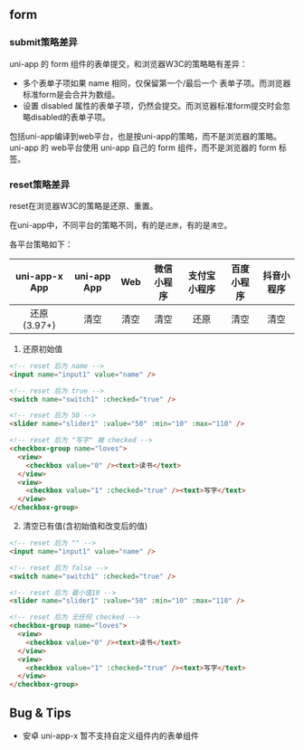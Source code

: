 ## form

<!-- UTSCOMJSON.form.description -->

<!-- UTSCOMJSON.form.attrubute -->

<!-- UTSCOMJSON.form.event -->

<!-- UTSCOMJSON.form.example -->

<!-- UTSCOMJSON.form.compatibility -->

### submit策略差异
uni-app 的 form 组件的表单提交，和浏览器W3C的策略略有差异：

- 多个表单子项如果 name 相同，仅保留第一个/最后一个 表单子项。而浏览器标准form是会合并为数组。
- 设置 disabled 属性的表单子项，仍然会提交。而浏览器标准form提交时会忽略disabled的表单子项。

包括uni-app编译到web平台，也是按uni-app的策略，而不是浏览器的策略。uni-app 的 web平台使用 uni-app 自己的 form 组件，而不是浏览器的 form 标签。

### reset策略差异

reset在浏览器W3C的策略是还原、重置。

在uni-app中，不同平台的策略不同，有的是`还原`，有的是`清空`。

各平台策略如下：

|uni-app-x App	|uni-app App|Web	|微信小程序	|支付宝小程序	|百度小程序	|抖音小程序	|
|:-:			|:-:		|:-:	|:-:		|:-:			|:-:		|:-:		|
|还原(3.97+)	|清空		|清空	|清空		|还原			|清空		|清空		|


1. 还原初始值

```html
<!-- reset 后为 name -->
<input name="input1" value="name" />

<!-- reset 后为 true -->
<switch name="switch1" :checked="true" />

<!-- reset 后为 50 -->
<slider name="slider1" :value="50" :min="10" :max="110" />

<!-- reset 后为 "写字" 被 checked -->
<checkbox-group name="loves">
  <view>
    <checkbox value="0" /><text>读书</text>
  </view>
  <view>
    <checkbox value="1" :checked="true" /><text>写字</text>
  </view>
</checkbox-group>
```

2. 清空已有值(含初始值和改变后的值)

```html
<!-- reset 后为 "" -->
<input name="input1" value="name" />

<!-- reset 后为 false -->
<switch name="switch1" :checked="true" />

<!-- reset 后为 最小值10 -->
<slider name="slider1" :value="50" :min="10" :max="110" />

<!-- reset 后为 无任何 checked -->
<checkbox-group name="loves">
  <view>
    <checkbox value="0" /><text>读书</text>
  </view>
  <view>
    <checkbox value="1" :checked="true" /><text>写字</text>
  </view>
</checkbox-group>
```


<!-- UTSCOMJSON.form.children -->

<!-- UTSCOMJSON.form.reference -->

## Bug & Tips

- 安卓 uni-app-x 暂不支持自定义组件内的表单组件

